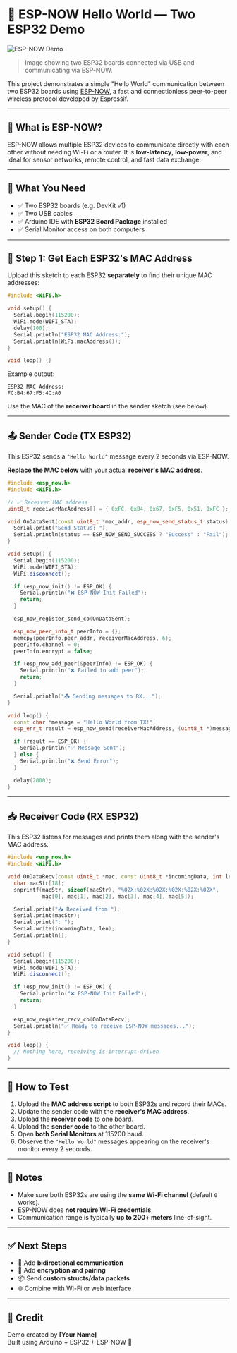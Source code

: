 # 📡 ESP-NOW Hello World — Two ESP32 Demo


![ESP-NOW Demo](https://github.com/jhherre3/ESP32-DevKitC/blob/main/Files/espnowtest1.png)

> Image showing two ESP32 boards connected via USB and communicating via ESP-NOW.


This project demonstrates a simple "Hello World" communication between two ESP32 boards using [ESP-NOW](https://docs.espressif.com/projects/esp-idf/en/latest/esp32/api-reference/network/esp_now.html), a fast and connectionless peer-to-peer wireless protocol developed by Espressif.

---

## 🧠 What is ESP-NOW?

ESP-NOW allows multiple ESP32 devices to communicate directly with each other without needing Wi-Fi or a router. It is **low-latency**, **low-power**, and ideal for sensor networks, remote control, and fast data exchange.

---

## 🧰 What You Need

- ✅ Two ESP32 boards (e.g. DevKit v1)
- ✅ Two USB cables
- ✅ Arduino IDE with **ESP32 Board Package** installed
- ✅ Serial Monitor access on both computers

---

## 🧪 Step 1: Get Each ESP32's MAC Address

Upload this sketch to each ESP32 **separately** to find their unique MAC addresses:

```cpp
#include <WiFi.h>

void setup() {
  Serial.begin(115200);
  WiFi.mode(WIFI_STA);
  delay(100);
  Serial.println("ESP32 MAC Address:");
  Serial.println(WiFi.macAddress());
}

void loop() {}
```

Example output:
```
ESP32 MAC Address:
FC:B4:67:F5:4C:A0
```

Use the MAC of the **receiver board** in the sender sketch (see below).

---

## 📤 Sender Code (TX ESP32)

This ESP32 sends a `"Hello World"` message every 2 seconds via ESP-NOW.

**Replace the MAC below** with your actual **receiver's MAC address**.

```cpp
#include <esp_now.h>
#include <WiFi.h>

// ✅ Receiver MAC address
uint8_t receiverMacAddress[] = { 0xFC, 0xB4, 0x67, 0xF5, 0x51, 0xFC };

void OnDataSent(const uint8_t *mac_addr, esp_now_send_status_t status) {
  Serial.print("Send Status: ");
  Serial.println(status == ESP_NOW_SEND_SUCCESS ? "Success" : "Fail");
}

void setup() {
  Serial.begin(115200);
  WiFi.mode(WIFI_STA);
  WiFi.disconnect();

  if (esp_now_init() != ESP_OK) {
    Serial.println("❌ ESP-NOW Init Failed");
    return;
  }

  esp_now_register_send_cb(OnDataSent);

  esp_now_peer_info_t peerInfo = {};
  memcpy(peerInfo.peer_addr, receiverMacAddress, 6);
  peerInfo.channel = 0;
  peerInfo.encrypt = false;

  if (esp_now_add_peer(&peerInfo) != ESP_OK) {
    Serial.println("❌ Failed to add peer");
    return;
  }

  Serial.println("📤 Sending messages to RX...");
}

void loop() {
  const char *message = "Hello World from TX!";
  esp_err_t result = esp_now_send(receiverMacAddress, (uint8_t *)message, strlen(message));

  if (result == ESP_OK) {
    Serial.println("✅ Message Sent");
  } else {
    Serial.println("❌ Send Error");
  }

  delay(2000);
}
```

---

## 📥 Receiver Code (RX ESP32)

This ESP32 listens for messages and prints them along with the sender's MAC address.

```cpp
#include <esp_now.h>
#include <WiFi.h>

void OnDataRecv(const uint8_t *mac, const uint8_t *incomingData, int len) {
  char macStr[18];
  snprintf(macStr, sizeof(macStr), "%02X:%02X:%02X:%02X:%02X:%02X",
           mac[0], mac[1], mac[2], mac[3], mac[4], mac[5]);

  Serial.print("📥 Received from ");
  Serial.print(macStr);
  Serial.print(": ");
  Serial.write(incomingData, len);
  Serial.println();
}

void setup() {
  Serial.begin(115200);
  WiFi.mode(WIFI_STA);
  WiFi.disconnect();

  if (esp_now_init() != ESP_OK) {
    Serial.println("❌ ESP-NOW Init Failed");
    return;
  }

  esp_now_register_recv_cb(OnDataRecv);
  Serial.println("✅ Ready to receive ESP-NOW messages...");
}

void loop() {
  // Nothing here, receiving is interrupt-driven
}
```

---

## 🚦 How to Test

1. Upload the **MAC address script** to both ESP32s and record their MACs.
2. Update the sender code with the **receiver's MAC address**.
3. Upload the **receiver code** to one board.
4. Upload the **sender code** to the other board.
5. Open **both Serial Monitors** at 115200 baud.
6. Observe the `"Hello World"` messages appearing on the receiver's monitor every 2 seconds.

---

## 📌 Notes

- Make sure both ESP32s are using the **same Wi-Fi channel** (default `0` works).
- ESP-NOW does **not require Wi-Fi credentials**.
- Communication range is typically **up to 200+ meters** line-of-sight.

---

## ✅ Next Steps

- 🔄 Add **bidirectional communication**
- 🔐 Add **encryption and pairing**
- 📦 Send **custom structs/data packets**
- 🌐 Combine with Wi-Fi or web interface

---

## 🧠 Credit

Demo created by **[Your Name]**  
Built using Arduino + ESP32 + ESP-NOW 📡

